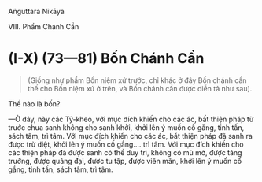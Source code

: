 Aṅguttara Nikāya

VIII. Phẩm Chánh Cần

# (I-X) (73—81) Bốn Chánh Cần

> (Giống như phẩm Bốn niệm xứ trước, chỉ khác ở đây Bốn chánh cần thế cho Bốn niệm xứ ở trên, và Bốn chánh cần được diễn tả như sau).

Thế nào là bốn?

—Ở đây, này các Tỷ-kheo, với mục đích khiến cho các ác, bất thiện pháp từ trước chưa sanh không cho sanh khởi, khởi lên ý muốn cố gắng, tinh tấn, sách tâm, trì tâm. Với mục đích khiến cho các ác, bất thiện pháp đã sanh ra được trừ diệt, khởi lên ý muốn cố gắng.... trì tâm. Với mục đích khiến cho các thiện pháp đã được sanh có thể duy trì, không có mù mờ, được tăng trưởng, được quảng đại, được tu tập, được viên mãn, khởi lên ý muốn cố gắng, tinh tấn, sách tâm, trì tâm.

